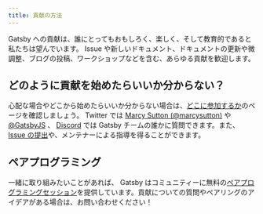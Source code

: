 ```yaml
---
title: 貢献の方法
---
```


Gatsby への貢献は、誰にとってもおもしろく、楽しく、そして教育的であると私たちは望んでいます。 Issue や新しいドキュメント、ドキュメントの更新や微調整、ブログの投稿、ワークショップなどを含む、あらゆる貢献を歓迎します。

## どのように貢献を始めたらいいか分からない？

心配な場合やどこから始めたらいいか分からない場合は、[どこに参加するか](/contributing/where-to-participate/)のページを確認しましょう。 Twitter では [Marcy Sutton (@marcysutton)](https://twitter.com/marcysutton) や [@GatsbyJS](https://twitter.com/gatsbyjs) 、 [Discord](https://gatsby.dev/discord) では Gatsby チームの誰かに質問できます。また、 [Issue の提出](/contributing/how-to-file-an-issue/)や、メンテナーによる指導を得ることができます。

## ペアプログラミング

一緒に取り組みたいことがあれば、 Gatsby はコミュニティーに無料の[ペアプログラミングセッション](/contributing/pair-programming/)を提供しています。貢献についての質問やペアリングのアイデアがある場合は、お問い合わせください！

<GuideList slug={props.slug} />
